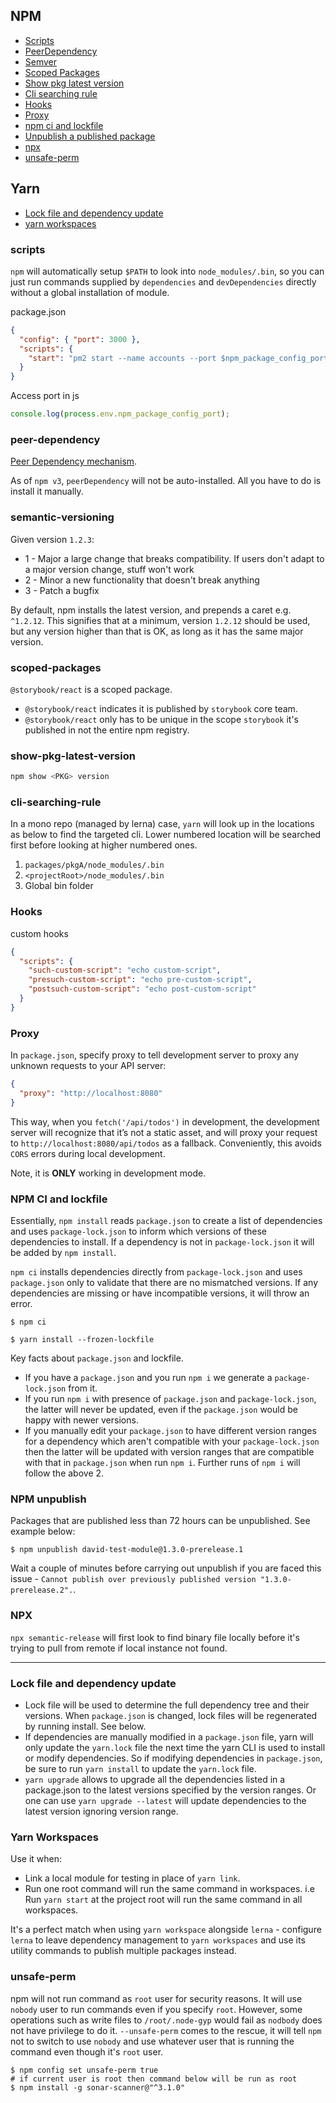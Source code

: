 ## NPM

- [Scripts](#scripts)
- [PeerDependency](#peer-dependency)
- [Semver](#semantic-versioning)
- [Scoped Packages](#scoped-packages)
- [Show pkg latest version](#show-pkg-latest-version)
- [Cli searching rule](#cli-searching-rule)
- [Hooks](#hooks)
- [Proxy](#Proxy)
- [npm ci and lockfile](#npm-ci-and-lockfile)
- [Unpublish a published package](#npm-unpublish)
- [npx](#npx)
- [unsafe-perm](#unsafe-perm)

## Yarn

- [Lock file and dependency update](#lock-file-and-dependency-update)
- [yarn workspaces](#yarn-workspaces)

### scripts

`npm` will automatically setup `$PATH` to look into `node_modules/.bin`, so you can just run commands supplied by `dependencies` and `devDependencies` directly without a global installation of module.

package.json

```json
{
  "config": { "port": 3000 },
  "scripts": {
    "start": "pm2 start --name accounts --port $npm_package_config_port index.js"
  }
}
```

Access port in js

```js
console.log(process.env.npm_package_config_port);
```

### peer-dependency

[Peer Dependency mechanism](https://codingwithspike.wordpress.com/2016/01/21/dealing-with-the-deprecation-of-peerdependencies-in-npm-3/).

As of `npm v3`, `peerDependency` will not be auto-installed. All you have to do is install it manually.

### semantic-versioning

Given version `1.2.3`:

- 1 - Major a large change that breaks compatibility. If users don't adapt to a major version change, stuff won't work
- 2 - Minor a new functionality that doesn't break anything
- 3 - Patch a bugfix

By default, npm installs the latest version, and prepends a caret e.g. `^1.2.12`. This signifies that at a minimum, version `1.2.12` should be used, but any version higher than that is OK, as long as it has the same major version.

### scoped-packages

`@storybook/react` is a scoped package.

- `@storybook/react` indicates it is published by `storybook` core team.
- `@storybook/react` only has to be unique in the scope `storybook` it's published in not the entire npm registry.

### show-pkg-latest-version

```js
npm show <PKG> version
```

### cli-searching-rule

In a mono repo (managed by lerna) case, `yarn` will look up in the locations as below to find the targeted cli. Lower numbered location will be searched first before looking at higher numbered ones.

1. `packages/pkgA/node_modules/.bin`
2. `<projectRoot>/node_modules/.bin`
3. Global bin folder

### Hooks

custom hooks
```json
{
  "scripts": {
    "such-custom-script": "echo custom-script",
    "presuch-custom-script": "echo pre-custom-script",
    "postsuch-custom-script": "echo post-custom-script"
  }
}
```

### Proxy

In `package.json`, specify proxy to tell development server to proxy any unknown requests to your API server:

```json
{
  "proxy": "http://localhost:8080"
}
```

This way, when you `fetch('/api/todos')` in development, the development server will recognize that it’s not a static asset, and will proxy your request to `http://localhost:8080/api/todos` as a fallback. Conveniently, this avoids `CORS` errors during local development.

Note, it is **ONLY** working in development mode.

### NPM CI and lockfile

Essentially, `npm install` reads `package.json` to create a list of dependencies and uses `package-lock.json` to inform which versions of these dependencies to install. If a dependency is not in `package-lock.json` it will be added by `npm install`.

`npm ci` installs dependencies directly from `package-lock.json` and uses `package.json` only to validate that there are no mismatched versions. If any dependencies are missing or have incompatible versions, it will throw an error.

```shell
$ npm ci

$ yarn install --frozen-lockfile
```

Key facts about `package.json` and lockfile.

- If you have a `package.json` and you run `npm i` we generate a `package-lock.json` from it.
- If you run `npm i` with presence of `package.json` and `package-lock.json`, the latter will never be updated, even if the `package.json` would be happy with newer versions.
- If you manually edit your `package.json` to have different version ranges for a dependency which aren't compatible with your `package-lock.json` then the latter will be updated with version ranges that are compatible with that in `package.json` when run `npm i`. Further runs of `npm i` will follow the above 2.

### NPM unpublish
Packages that are published less than 72 hours can be unpublished. See example below:

```shell
$ npm unpublish david-test-module@1.3.0-prerelease.1
```

Wait a couple of minutes before carrying out unpublish if you are faced this issue - `Cannot publish over previously published version "1.3.0-prerelease.2".`.

### NPX
`npx semantic-release` will first look to find binary file locally before it's trying to pull from remote if local instance not found.

---

### Lock file and dependency update

- Lock file will be used to determine the full dependency tree and their versions. When `package.json` is changed, lock files will be regenerated by running install. See below.
- If dependencies are manually modified in a `package.json` file, yarn will only update the `yarn.lock` file the next time the yarn CLI is used to install or modify dependencies. So if modifying dependencies in `package.json`, be sure to run `yarn install` to update the `yarn.lock` file.
- `yarn upgrade` allows to upgrade all the dependencies listed in a package.json to the latest versions specified by the version ranges. Or one can use `yarn upgrade --latest` will update dependencies to the latest version ignoring version range.

### Yarn Workspaces

Use it when:

- Link a local module for testing in place of `yarn link`.
- Run one root command will run the same command in workspaces. i.e Run `yarn start` at the project root will run the same command in all workspaces.

It's a perfect match when using `yarn workspace` alongside `lerna` - configure `lerna` to leave dependency management to `yarn workspaces` and use its utility commands to publish multiple packages instead.

### unsafe-perm

npm will not run command as `root` user for security reasons. It will use `nobody` user to run commands even if you specify `root`. However, some operations such as write files to `/root/.node-gyp` would fail as `nodbody` does not have privilege to do it. `--unsafe-perm` comes to the rescue, it will tell `npm` not to switch to use `nobody` and use whatever user that is running the command even though it's `root` user.

```shell
$ npm config set unsafe-perm true
# if current user is root then command below will be run as root
$ npm install -g sonar-scanner@"^3.1.0"
```

